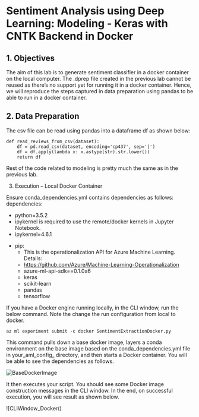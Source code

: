 # Sentiment Analysis using Deep Learning: Modeling - Keras with CNTK Backend in Docker

## 1. Objectives

The aim of this lab is to generate sentiment classifier in a docker container on the local computer. The .dprep file created in the previous lab cannot be reused as there’s no support yet for running it in a docker container. Hence, we will reproduce the steps captured in data preparation using pandas to be able to run in a docker container.

## 2. Data Preparation

The csv file can be read using pandas into a dataframe df as shown below:

```
def read_reviews_from_csv(dataset):
    df = pd.read_csv(dataset, encoding='cp437', sep='|')
    df = df.apply(lambda x: x.astype(str).str.lower())
    return df
```

Rest of the code related to modeling is pretty much the same as in the previous lab.

3. Execution – Local Docker Container

Ensure conda_dependencies.yml contains dependencies as follows:
dependencies:
  * python=3.5.2
  * ipykernel is required to use the remote/docker kernels in Jupyter Notebook.
  * ipykernel=4.6.1
  - pip:
    * This is the operationalization API for Azure Machine Learning. Details:
    * https://github.com/Azure/Machine-Learning-Operationalization
    - azure-ml-api-sdk==0.1.0a6
    - keras
    - scikit-learn
    - pandas
    - tensorflow
    
If you have a Docker engine running locally, in the CLI window, run the below command. Note the change the run configuration from local to docker.

```
az ml experiment submit -c docker SentimentExtractionDocker.py
```

This command pulls down a base docker image, layers a conda environment on the base image based on the conda_dependencies.yml file in your_aml_config_ directory, and then starts a Docker container. You will be able to see the dependencies as follows.

![BaseDockerImage]()

It then executes your script. You should see some Docker image construction messages in the CLI window. In the end, on successful execution, you will see result as shown below.

![CLIWindow_Docker()
